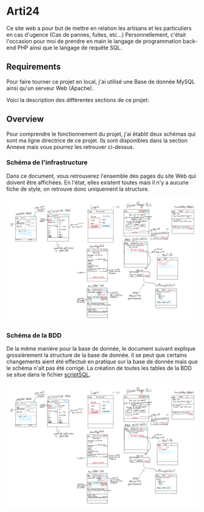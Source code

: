 # Arti24

Ce site web a pour but de mettre en relation les artisans et les particuliers en cas d'ugence (Cas de pannes, fuites, etc...)
Personnellement, c'était l'occasion pour moi de prendre en main le langage de programmation back-end PHP ainsi que le langage de requête SQL.

## Requirements
Pour faire tourner ce projet en local, j'ai utilisé une Base de donnée MySQL ainsi qu'un serveur Web (Apache).

Voici la description des différentes sections de ce projet:

## Overview
Pour comprendre le fonctionnement du projet, j'ai établit deux schémas qui sont ma ligne directrice de ce projet. Ils sont disponibles dans la section Annexe mais vous pourrez les retrouver ci-dessus.

### Schéma de l'infrastructure 
Dans ce document, vous retrouverez l'ensemble des pages du site Web qui doivent être affichées. En l'état, elles existent toutes mais il n'y a aucune fiche de style, on retrouve donc uniquement la structure.

![Overview](Annexe/Projet_Arti24.png "Structure du projet")

### Schéma de la BDD
De la même manière pour la base de donnée, le document suivant explique grossièrement la structure de la base de donnée. Il se peut que certains changements aient été effectué en pratique sur la base de donnée mais que le schéma n'ait pas été corrigé. La création de toutes les tables de la BDD se situe dans le fichier [scriptSQL](ScriptSQL/createTable2.sql).

![Overview](Annexe/Projet_Arti24.png "Structure de la BDD")

##

##

##
